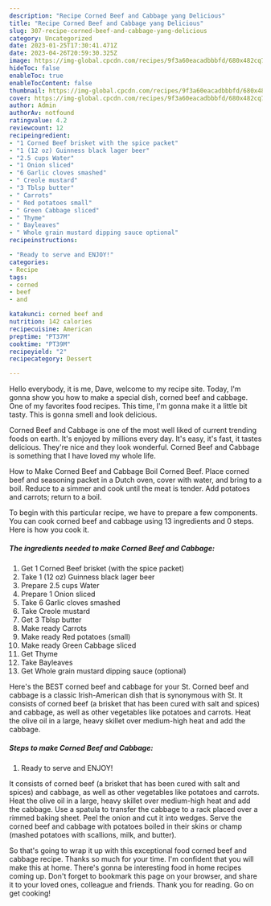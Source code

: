 ```yaml
---
description: "Recipe Corned Beef and Cabbage yang Delicious"
title: "Recipe Corned Beef and Cabbage yang Delicious"
slug: 307-recipe-corned-beef-and-cabbage-yang-delicious
category: Uncategorized
date: 2023-01-25T17:30:41.471Z
date: 2023-04-26T20:59:30.325Z
image: https://img-global.cpcdn.com/recipes/9f3a60eacadbbbfd/680x482cq70/corned-beef-and-cabbage-recipe-main-photo.jpg
hideToc: false
enableToc: true
enableTocContent: false
thumbnail: https://img-global.cpcdn.com/recipes/9f3a60eacadbbbfd/680x482cq70/corned-beef-and-cabbage-recipe-main-photo.jpg
cover: https://img-global.cpcdn.com/recipes/9f3a60eacadbbbfd/680x482cq70/corned-beef-and-cabbage-recipe-main-photo.jpg
author: Admin
authorAv: notfound
ratingvalue: 4.2
reviewcount: 12
recipeingredient:
- "1 Corned Beef brisket with the spice packet"
- "1 (12 oz) Guinness black lager beer"
- "2.5 cups Water"
- "1 Onion sliced"
- "6 Garlic cloves smashed"
- " Creole mustard"
- "3 Tblsp butter"
- " Carrots"
- " Red potatoes small"
- " Green Cabbage sliced"
- " Thyme"
- " Bayleaves"
- " Whole grain mustard dipping sauce optional"
recipeinstructions:

- "Ready to serve and ENJOY!"
categories:
- Recipe
tags:
- corned
- beef
- and

katakunci: corned beef and 
nutrition: 142 calories
recipecuisine: American
preptime: "PT37M"
cooktime: "PT39M"
recipeyield: "2"
recipecategory: Dessert

---
```



Hello everybody, it is me, Dave, welcome to my recipe site. Today, I'm gonna show you how to make a special dish, corned beef and cabbage. One of my favorites food recipes. This time, I'm gonna make it a little bit tasty. This is gonna smell and look delicious.

Corned Beef and Cabbage is one of the most well liked of current trending foods on earth. It's enjoyed by millions every day. It's easy, it's fast, it tastes delicious. They're nice and they look wonderful. Corned Beef and Cabbage is something that I have loved my whole life.

How to Make Corned Beef and Cabbage Boil Corned Beef. Place corned beef and seasoning packet in a Dutch oven, cover with water, and bring to a boil. Reduce to a simmer and cook until the meat is tender. Add potatoes and carrots; return to a boil.


To begin with this particular recipe, we have to prepare a few components. You can cook corned beef and cabbage using 13 ingredients and 0 steps. Here is how you cook it.

<!--inarticleads1-->

##### The ingredients needed to make Corned Beef and Cabbage:

1. Get 1 Corned Beef brisket (with the spice packet)
1. Take 1 (12 oz) Guinness black lager beer
1. Prepare 2.5 cups Water
1. Prepare 1 Onion sliced
1. Take 6 Garlic cloves smashed
1. Take  Creole mustard
1. Get 3 Tblsp butter
1. Make ready  Carrots
1. Make ready  Red potatoes (small)
1. Make ready  Green Cabbage sliced
1. Get  Thyme
1. Take  Bayleaves
1. Get  Whole grain mustard dipping sauce (optional)


Here&#39;s the BEST corned beef and cabbage for your St. Corned beef and cabbage is a classic Irish-American dish that is synonymous with St. It consists of corned beef (a brisket that has been cured with salt and spices) and cabbage, as well as other vegetables like potatoes and carrots. Heat the olive oil in a large, heavy skillet over medium-high heat and add the cabbage. 

<!--inarticleads2-->

##### Steps to make Corned Beef and Cabbage:


1. Ready to serve and ENJOY!

It consists of corned beef (a brisket that has been cured with salt and spices) and cabbage, as well as other vegetables like potatoes and carrots. Heat the olive oil in a large, heavy skillet over medium-high heat and add the cabbage. Use a spatula to transfer the cabbage to a rack placed over a rimmed baking sheet. Peel the onion and cut it into wedges. Serve the corned beef and cabbage with potatoes boiled in their skins or champ (mashed potatoes with scallions, milk, and butter). 

So that's going to wrap it up with this exceptional food corned beef and cabbage recipe. Thanks so much for your time. I'm confident that you will make this at home. There's gonna be interesting food in home recipes coming up. Don't forget to bookmark this page on your browser, and share it to your loved ones, colleague and friends. Thank you for reading. Go on get cooking!
